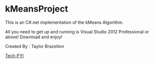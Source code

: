 kMeansProject
=============

This is an C#.net implementation of the kMeans Algorithm.

All you need to get up and running is Visual Studio 2012 Professional or above! Download and enjoy! 

Created By : Taylor Brazelton

[Tech-FYI](http://tech-fyi.net/)
